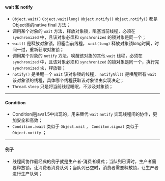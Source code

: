 #### wait 和 notify
+ `Object.wait()` `Object.wait(long)` `Object.notify()` `Object.notify()` 都是Object类的native final 方法；
+ 调用某个对象的 `wait` 方法，释放对象锁，阻塞当前线程，必须在 `synchronized` 中，且该对象必须和 `synchronized` 的锁对象是同一个；
+ `wait()` 是释放对象锁，阻塞当前线程， `wait(long)` 释放对象锁long时间，时间一过，重新获取对象锁；
+ 调用某个对象的 `notify` 方法，唤醒该对象的其他 `wait` 线程，必须在 `synchronized` 中，且该对象必须和 `synchronized` 的锁对象是同一个，执行完 `synchronized` 块，释放锁；
+ `notify()` 是唤醒一个 `wait` 该对象锁的线程， `notifyAll()` 是唤醒所有 `wait` 该对象锁的线程，具体哪个线程获取该对象锁由实现决定；
+ `Thread.sleep` 只是将当前线程睡眠，不涉及对象锁；

---

#### Condition
+ Condition是java1.5中出现的，用来替代 `wait` `notify` 实现线程间的协作，更加安全和高效；
+ `Condition.await` 类似于 `Object.wait` ， `Conditon.signal` 类似于 `Object.notify` ；

---

#### 例子
+ 线程间协作最经典的例子就是生产者-消费者模式；当队列已满时，生产者需要释放锁，让消费者消费队列；当队列已空时，消费者需要释放锁，让生产者进行生产队列；

